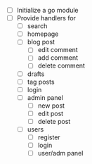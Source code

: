 - [ ] Initialize a go module
- [ ] Provide handlers for
  - [ ] search 
  - [ ] homepage 
  - [ ] blog post 
    - [ ] edit comment
    - [ ] add comment 
    - [ ] delete comment
  - [ ] drafts 
  - [ ] tag posts
  - [ ] login
  - [ ] admin panel 
    - [ ] new post
    - [ ] edit post 
    - [ ] delete post
  - [ ] users
    - [ ] register 
    - [ ] login
    - [ ] user/adm panel